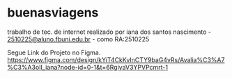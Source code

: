 # buenasviagens
trabalho de tec. de internet realizado por iana dos santos nascimento - 2510225@aluno.fbuni.edu.br - como RA:2510225 

Segue Link do Projeto no Figma.
https://www.figma.com/design/kYiT4CkKvInCTY9baG4vRs/Avalia%C3%A7%C3%A3oII_iana?node-id=0-1&t=6RgiyaV3YPVPcmrt-1



